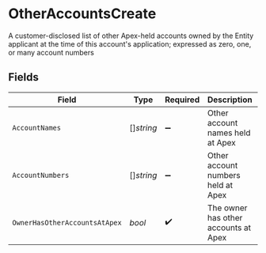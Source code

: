 # OtherAccountsCreate

A customer-disclosed list of other Apex-held accounts owned by the Entity applicant at the time of this account's application; expressed as zero, one, or many account numbers


## Fields

| Field                                | Type                                 | Required                             | Description                          | Example                              |
| ------------------------------------ | ------------------------------------ | ------------------------------------ | ------------------------------------ | ------------------------------------ |
| `AccountNames`                       | []*string*                           | :heavy_minus_sign:                   | Other account names held at Apex     |                                      |
| `AccountNumbers`                     | []*string*                           | :heavy_minus_sign:                   | Other account numbers held at Apex   |                                      |
| `OwnerHasOtherAccountsAtApex`        | *bool*                               | :heavy_check_mark:                   | The owner has other accounts at Apex | true                                 |